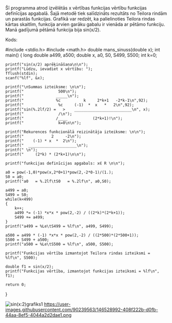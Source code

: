 Šī programma atrod izvēlētās x vērtības funkcijas vērtību funkcijas definīcijas apgabalā. Šajā metodē tiek salīdzināts rezultāts no Teilora rindām un parastās funkcijas. Grafikā var redzēt, ka palielinoties Teilora rindas kārtas skaitlim, funkcija arvien garāku gabalu ir vienāda ar pētāmo funkciju. Manā gadījumā pētāmā funkcija bija sin(x/2).

Kods:

#include <stdio.h>
#include <math.h>
double mans_sinuss(double x);
int main()
{
    long double a499, a500;
    double x, a0, S0, S499, S500;
    int k=0;

    printf("sin(x/2) aprēķināšana\n\n");
    printf("Lūdzu, ievadiet x vērtību: ");
    fflush(stdin);
    scanf("%lf", &x);

    printf("\nSummas izteiksme: \n\n");
    printf("               500\n");
    printf("              _____\n");
    printf("              %c          k     2*k+1   -2*k-1\n",92);
    printf("               %c     (-1)  *  x   *   2\n",92);
    printf("sin(%.2lf/2) =   >    _________________________\n", x);
    printf("               /\n");
    printf("              /____           (2*k+1)!\n");
    printf("               k=0\n\n");
    
    printf("Rekurences funkcionālā reizinātāja izteiksme: \n\n");
    printf("            2     -2\n");
    printf("    (-1) * x  *  2\n");
    printf("  _____________________\n");
    printf(" \n");
    printf("     (2*k) * (2*k+1)\n\n");

    printf("funkcijas definīcijas apgabals: x∈ R \n\n");

    a0 = pow(-1,0)*pow(x,2*0+1)*pow(2,-2*0-1)/(1.);
    S0 = a0;
    printf("a0   = %.2lf\tS0   = %.2lf\n", a0,S0);

    a499 = a0;
    S499 = S0;
    while(k<499)
    {
        k++;
        a499 *= (-1) *x*x * pow(2,-2) / ((2*k)*(2*k+1));
        S499 += a499;
    }
    printf("a499 = %Le\tS499 = %lf\n", a499, S499);

    a500 = a499 * (-1) *x*x * pow(2,-2) / ((2*500)*(2*500+1));
    S500 = S499 + a500;
    printf("a500 = %Le\tS500 = %lf\n", a500, S500);

    printf("Funkcijas vērtība izmantojot Teilora rindas izteiksmi = %lf\n", S500);
    
    double f1 = sin(x/2);
    printf("Funkcijas vērtība, izmantojot funkcijas izteiksmi = %lf\n", f1);

    return 0;
}

![sin(x:2)grafiks1](https://user-images.githubusercontent.com/90239563/146528992-408f222b-d0fb-44aa-8ef5-4044a2d2dae1.png)
https://user-images.githubusercontent.com/90239563/146528992-408f222b-d0fb-44aa-8ef5-4044a2d2dae1.png
